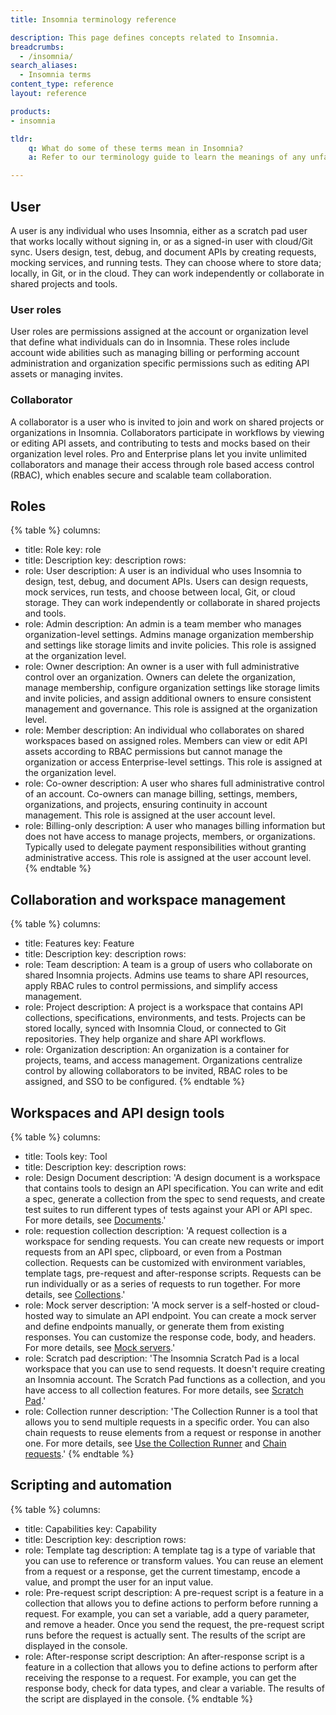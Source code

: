 ```yaml
---
title: Insomnia terminology reference

description: This page defines concepts related to Insomnia.
breadcrumbs: 
  - /insomnia/
search_aliases:
  - Insomnia terms
content_type: reference
layout: reference

products:
- insomnia

tldr:
    q: What do some of these terms mean in Insomnia?
    a: Refer to our terminology guide to learn the meanings of any unfamiliar terms.

---
```

## User
A user is any individual who uses Insomnia, either as a scratch pad user that works locally without signing in, or as a signed-in user with cloud/Git sync. Users design, test, debug, and document APIs by creating requests, mocking services, and running tests. They can choose where to store data; locally, in Git, or in the cloud. They can work independently or collaborate in shared projects and tools. 

### User roles
User roles are permissions assigned at the account or organization level that define what individuals can do in Insomnia. These roles include account wide abilities such as managing billing or performing account administration and organization specific permissions such as editing API assets or managing invites.

### Collaborator
A collaborator is a user who is invited to join and work on shared projects or organizations in Insomnia. Collaborators participate in workflows by viewing or editing API assets, and contributing to tests and mocks based on their organization level roles. Pro and Enterprise plans let you invite unlimited collaborators and manage their access through role based access control (RBAC), which enables secure and scalable team collaboration.

## Roles
{% table %}
columns:
  - title: Role
    key: role
  - title: Description
    key: description
rows:
  - role: User
    description: A user is an individual who uses Insomnia to design, test, debug, and document APIs. Users can design requests, mock services, run tests, and choose between local, Git, or cloud storage. They can work independently or collaborate in shared projects and tools.
  - role: Admin
    description: An admin is a team member who manages organization-level settings. Admins manage organization membership and settings like storage limits and invite policies. This role is assigned at the organization level.
  - role: Owner
    description: An owner is a user with full administrative control over an organization. Owners can delete the organization, manage membership, configure organization settings like storage limits and invite policies, and assign additional owners to ensure consistent management and governance. This role is assigned at the organization level.
  - role: Member
    description: An individual who collaborates on shared workspaces based on assigned roles. Members can view or edit API assets according to RBAC permissions but cannot manage the organization or access Enterprise-level settings. This role is assigned at the organization level.
  - role: Co-owner
    description: A user who shares full administrative control of an account. Co-owners can manage billing, settings, members, organizations, and projects, ensuring continuity in account management. This role is assigned at the user account level.
  - role: Billing-only
    description: A user who manages billing information but does not have access to manage projects, members, or organizations. Typically used to delegate payment responsibilities without granting administrative access. This role is assigned at the user account level.
{% endtable %}

## Collaboration and workspace management
{% table %}
columns:
  - title: Features
    key: Feature
  - title: Description
    key: description
rows:
  - role: Team
    description: A team is a group of users who collaborate on shared Insomnia projects. Admins use teams to share API resources, apply RBAC rules to control permissions, and simplify access management.
  - role: Project
    description: A project is a workspace that contains API collections, specifications, environments, and tests. Projects can be stored locally, synced with Insomnia Cloud, or connected to Git repositories. They help organize and share API workflows.
  - role: Organization
    description: An organization is a container for projects, teams, and access management. Organizations centralize control by allowing collaborators to be invited, RBAC roles to be assigned, and SSO to be configured.
{% endtable %}

## Workspaces and API design tools
{% table %}
columns:
  - title: Tools
    key: Tool
  - title: Description
    key: description
rows:
  - role: Design Document
    description: 'A design document is a workspace that contains tools to design an API specification. You can write and edit a spec, generate a collection from the spec to send requests, and create test suites to run different types of tests against your API or API spec. For more details, see [Documents](/insomnia/documents/).'
  - role: requestion collection
    description: 'A request collection is a workspace for sending requests. You can create new requests or import requests from an API spec, clipboard, or even from a Postman collection. Requests can be customized with environment variables, template tags, pre-request and after-response scripts. Requests can be run individually or as a series of requests to run together. For more details, see [Collections](/insomnia/collections/).'
  - role: Mock server
    description: 'A mock server is a self-hosted or cloud-hosted way to simulate an API endpoint. You can create a mock server and define endpoints manually, or generate them from existing responses. You can customize the response code, body, and headers. For more details, see [Mock servers](/insomnia/mock-servers/).'
  - role: Scratch pad
    description: 'The Insomnia Scratch Pad is a local workspace that you can use to send requests. It doesn't require creating an Insomnia account. The Scratch Pad functions as a collection, and you have access to all collection features. For more details, see [Scratch Pad](/insomnia/storage/#scratch-pad).'
  - role: Collection runner
    description: 'The Collection Runner is a tool that allows you to send multiple requests in a specific order. You can also chain requests to reuse elements from a request or response in another one. For more details, see [Use the Collection Runner](/how-to/use-the-collection-runner/) and [Chain requests](/how-to/chain-requests/).'
{% endtable %}

## Scripting and automation
{% table %}
columns:
  - title: Capabilities
    key: Capability
  - title: Description
    key: description
rows:
  - role: Template tag
    description: A template tag is a type of variable that you can use to reference or transform values. You can reuse an element from a request or a response, get the current timestamp, encode a value, and prompt the user for an input value.
  - role: Pre-request script
    description: A pre-request script is a feature in a collection that allows you to define actions to perform before running a request. For example, you can set a variable, add a query parameter, and remove a header. Once you send the request, the pre-request script runs before the request is actually sent. The results of the script are displayed in the console.
  - role: After-response script
    description: An after-response script is a feature in a collection that allows you to define actions to perform after receiving the response to a request. For example, you can get the response body, check for data types, and clear a variable. The results of the script are displayed in the console.
{% endtable %}
